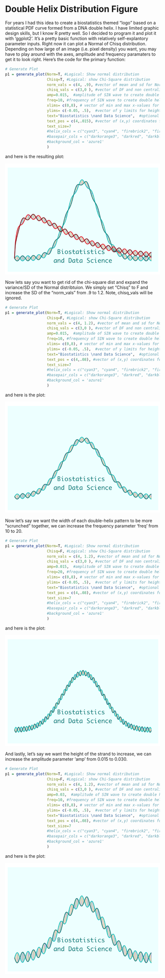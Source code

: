 Double Helix Distribution Figure
================

For years I had this idea to create a biostatistics themed “logo” based
on a statistical PDF curve formed from a DNA double helix. I have
limited graphic design skills, but I know R pretty well. So I decided to
program it and plot it with ‘ggplot2’. It’s a pretty basic function with
relatively self-explantory parameter inputs. Right now it can plot a
Normal of Chisq distribution. Depending on how large of an image
(i.e. pixel density) you want, you may have to play around with the
axes, amplitude and frequency paramaters to get it to look right. Here’s
the code for the primary function:

``` r
# Generate Plot
p1 = generate_plot(Norm=T, #Logical: Show normal distribution
                   Chisq=T, #Logical: show Chi-Square distribution
                   norm_vals = c(4, .9), #vector of mean and sd for Normal dist (ignored if Norm=F)
                   chisq_vals = c(3,0 ), #vector of DF and non centrality for chi-sq (Ignored if Chisq=F)
                   amp=0.015,  #amplitude of SIN wave to create double helix; adjusts height of strand
                   freq=10, #frequency of SIN wave to create double helix; adjusts width of strands
                   xlims= c(0,8), # vector of min and max x-values for distribution generation and plot
                   ylims= c(-0.05, .5),  #vector of y limits for height of plot
                   text="Biostatistics \nand Data Science",  #optional text to add to plot
                   text_pos = c(4,.015), #vector of (x,y) coordinates for text on plot
                   text_size=7
                   #helix_cols = c("cyan3", "cyan4", "firebrick2", "firebrick4"), #color of helix strands
                   #basepair_cols = c("darkorange3", "darkred", "darkblue", "darkgreen"), #color of basepairs connections
                   #background_col = 'azure1'
                   )
```

and here is the resulting plot:

<center>

![](README_files/figure-gfm/plot-1.png)<!-- -->

</center>

Now lets say you want to get rid of the chi-square dist and expand the
variance/SD of the Normal distribtuion. We simply set “Chisq” to F and
increase the SD of the “norm_vals” from .9 to 1.2. Note, chisq_vals will
be ignored.

``` r
# Generate Plot
p1 = generate_plot(Norm=T, #Logical: Show normal distribution
                   Chisq=F, #Logical: show Chi-Square distribution
                   norm_vals = c(4, 1.2), #vector of mean and sd for Normal dist (ignored if Norm=F)
                   chisq_vals = c(3,0 ), #vector of DF and non centrality for chi-sq (Ignored if Chisq=F)
                   amp=0.015,  #amplitude of SIN wave to create double helix; adjusts height of strand
                   freq=10, #frequency of SIN wave to create double helix; adjusts width of strands
                   xlims= c(0,8), # vector of min and max x-values for distribution generation and plot
                   ylims= c(-0.05, .5),  #vector of y limits for height of plot
                   text="Biostatistics \nand Data Science",  #optional text to add to plot
                   text_pos = c(4,.08), #vector of (x,y) coordinates for text on plot
                   text_size=7
                   #helix_cols = c("cyan3", "cyan4", "firebrick2", "firebrick4"), #color of helix strands
                   #basepair_cols = c("darkorange3", "darkred", "darkblue", "darkgreen"), #color of basepairs connections
                   #background_col = 'azure1'
                   )
```

and here is the plot:

<center>

![](README_files/figure-gfm/plot2-1.png)<!-- -->

</center>

Now let’s say we want the width of each double-helix pattern to be more
“scrunched” together, we can increase the frequency parameter ‘freq’
from 10 to 20.

``` r
# Generate Plot
p1 = generate_plot(Norm=T, #Logical: Show normal distribution
                   Chisq=F, #Logical: show Chi-Square distribution
                   norm_vals = c(4, 1.2), #vector of mean and sd for Normal dist (ignored if Norm=F)
                   chisq_vals = c(3,0 ), #vector of DF and non centrality for chi-sq (Ignored if Chisq=F)
                   amp=0.015,  #amplitude of SIN wave to create double helix; adjusts height of strand
                   freq=20, #frequency of SIN wave to create double helix; adjusts width of strands
                   xlims= c(0,8), # vector of min and max x-values for distribution generation and plot
                   ylims= c(-0.05, .5),  #vector of y limits for height of plot
                   text="Biostatistics \nand Data Science",  #optional text to add to plot
                   text_pos = c(4,.08), #vector of (x,y) coordinates for text on plot
                   text_size=7
                   #helix_cols = c("cyan3", "cyan4", "firebrick2", "firebrick4"), #color of helix strands
                   #basepair_cols = c("darkorange3", "darkred", "darkblue", "darkgreen"), #color of basepairs connections
                   #background_col = 'azure1'
                   )
```

and here is the plot:

<center>

![](README_files/figure-gfm/plot3-1.png)<!-- -->

</center>

And lastly, let’s say we want the height of the strand to increase, we
can increase the amplitude parameter ‘amp’ from 0.015 to 0.030.

``` r
# Generate Plot
p1 = generate_plot(Norm=T, #Logical: Show normal distribution
                   Chisq=F, #Logical: show Chi-Square distribution
                   norm_vals = c(4, 1.2), #vector of mean and sd for Normal dist (ignored if Norm=F)
                   chisq_vals = c(3,0 ), #vector of DF and non centrality for chi-sq (Ignored if Chisq=F)
                   amp=0.03,  #amplitude of SIN wave to create double helix; adjusts height of strand
                   freq=10, #frequency of SIN wave to create double helix; adjusts width of strands
                   xlims= c(0,8), # vector of min and max x-values for distribution generation and plot
                   ylims= c(-0.05, .5),  #vector of y limits for height of plot
                   text="Biostatistics \nand Data Science",  #optional text to add to plot
                   text_pos = c(4,.08), #vector of (x,y) coordinates for text on plot
                   text_size=7
                   #helix_cols = c("cyan3", "cyan4", "firebrick2", "firebrick4"), #color of helix strands
                   #basepair_cols = c("darkorange3", "darkred", "darkblue", "darkgreen"), #color of basepairs connections
                   #background_col = 'azure1'
                   )
```

and here is the plot:

<center>

![](README_files/figure-gfm/plot4-1.png)<!-- -->

</center>
